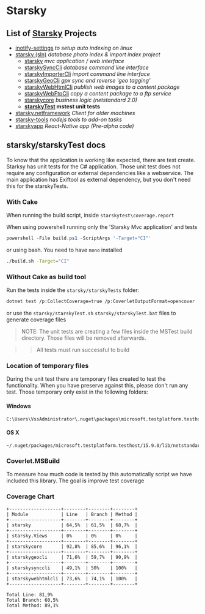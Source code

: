 # Starsky
## List of [Starsky](../../readme.md) Projects
 * [inotify-settings](../../inotify-settings/readme.md) _to setup auto indexing on linux_
 * [starsky (sln)](../../starsky/readme.md) _database photo index & import index project_
    * [starsky](../../starsky/starsky/readme.md)  _mvc application / web interface_
    * [starskySyncCli](../../starsky/starskysynccli/readme.md)  _database command line interface_
    * [starskyImporterCli](../../starsky/starskyimportercli/readme.md)  _import command line interface_
    * [starskyGeoCli](../../starsky/starskygeocli/readme.md)  _gpx sync and reverse 'geo tagging'_
    * [starskyWebHtmlCli](../../starsky/starskywebhtmlcli/readme.md)  _publish web images to a content package_
    * [starskyWebFtpCli](../../starsky/starskywebftpcli/readme.md)  _copy a content package to a ftp service_
    * [starskycore](../../starsky/starskycore/readme.md) _business logic (netstandard 2.0)_
    * __[starskyTest](../../starsky/starskytest/readme.md)  mstest unit tests__
 * [starsky.netframework](../../starsky.netframework/readme.md) _Client for older machines_
 * [starsky-tools](../../starsky-tools/readme.md) _nodejs tools to add-on tasks_
 * [starskyapp](../../starskyapp/readme.md) _React-Native app (Pre-alpha code)_

## starsky/starskyTest docs

To know that the application is working like expected, there are test create.  Starksy has unit tests for the C# application.
Those unit test does not require any configuration or external dependencies like a webservice.
The main application has Exiftool as external dependency, but you don't need this for the starskyTests.

### With Cake

When running the build script, inside `starskytest\coverage.report`

When using powershell running only the 'Starsky Mvc application' and tests

```powershell
powershell -File build.ps1 -ScriptArgs '-Target="CI"'
```

or using bash. You need to have `mono` installed

```sh
./build.sh -Target="CI"
```

### Without Cake as build tool
Run the tests inside the `starsky/starskyTests` folder:
```sh
dotnet test /p:CollectCoverage=true /p:CoverletOutputFormat=opencover
```
or use the `starsky/starskyTest.sh` `starsky/starskyTest.bat` files to generate coverage files


>  NOTE: The unit tests are creating a few files inside the MSTest build directory. Those files will be removed afterwards.

>> All tests must run successful to build

### Location of temporary files

During the unit test there are temporary files created to test the functionality. When you have preserve against this, please don't run any test. Those temporary only exist in the following folders:

#### Windows
```
C:\Users\VssAdministrator\.nuget\packages\microsoft.testplatform.testhost\15.9.0\lib\netstandard1.5\
```

#### OS X
```
~/.nuget/packages/microsoft.testplatform.testhost/15.9.0/lib/netstandard1.5/
```

### Coverlet.MSBuild
To measure how much code is tested by this automatically script we have included this library.   The goal is improve test coverage

### Coverage Chart
```
+-------------------+--------+--------+--------+
| Module            | Line   | Branch | Method |
+-------------------+--------+--------+--------+
| starsky           | 64,5%  | 61,5%  | 68,7%  |
+-------------------+--------+--------+--------+
| starsky.Views     | 0%     | 0%     | 0%     |
+-------------------+--------+--------+--------+
| starskycore       | 92,8%  | 85,6%  | 96,1%  |
+-------------------+--------+--------+--------+
| starskygeocli     | 71,6%  | 59,7%  | 90,9%  |
+-------------------+--------+--------+--------+
| starskysynccli    | 49,1%  | 50%    | 100%   |
+-------------------+--------+--------+--------+
| starskywebhtmlcli | 73,6%  | 74,1%  | 100%   |
+-------------------+--------+--------+--------+

Total Line: 81,9%
Total Branch: 60,5%
Total Method: 89,1%
```
